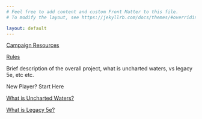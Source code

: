 ```yaml
---
# Feel free to add content and custom Front Matter to this file.
# To modify the layout, see https://jekyllrb.com/docs/themes/#overriding-theme-defaults

layout: default
---
```


[Campaign Resources]({{site.baseurl}}/UnchartedWaters)

[Rules]({{site.baseurl}}/Rules)

Brief description of the overall project, what is uncharted waters, vs legacy 5e, etc etc.

New Player? Start Here

[What is Uncharted Waters?]({{site.baseurl}}/UnchartedWaters/About)

[What is Legacy 5e?]({{site.baseurl}}/Rules/About)
